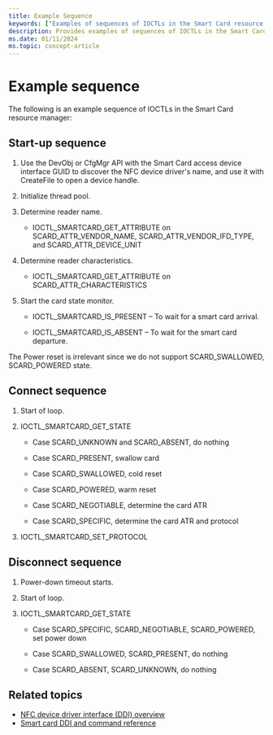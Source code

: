 ```yaml
---
title: Example Sequence
keywords: ["Examples of sequences of IOCTLs in the Smart Card resource manager including start-up connection and disconnection", "NFC","near field communications","proximity","near field proximity","NFP"]
description: Provides examples of sequences of IOCTLs in the Smart Card resource manager, including start-up, connection, and disconnection.
ms.date: 01/11/2024
ms.topic: concept-article
---
```


# Example sequence

The following is an example sequence of IOCTLs in the Smart Card resource manager:

## Start-up sequence

1. Use the DevObj or CfgMgr API with the Smart Card access device interface GUID to discover the NFC device driver's name, and use it with CreateFile to open a device handle.

2. Initialize thread pool.

3. Determine reader name.

    - IOCTL_SMARTCARD_GET_ATTRIBUTE on SCARD_ATTR_VENDOR_NAME, SCARD_ATTR_VENDOR_IFD_TYPE, and SCARD_ATTR_DEVICE_UNIT

4. Determine reader characteristics.
    - IOCTL_SMARTCARD_GET_ATTRIBUTE on SCARD_ATTR_CHARACTERISTICS

5. Start the card state monitor.
    - IOCTL_SMARTCARD_IS_PRESENT – To wait for a smart card arrival.

    - IOCTL_SMARTCARD_IS_ABSENT – To wait for the smart card departure.

The Power reset is irrelevant since we do not support SCARD_SWALLOWED, SCARD_POWERED state.

## Connect sequence

1. Start of loop.

2. IOCTL_SMARTCARD_GET_STATE

    - Case SCARD_UNKNOWN and SCARD_ABSENT, do nothing

    - Case SCARD_PRESENT, swallow card

    - Case SCARD_SWALLOWED, cold reset

    - Case SCARD_POWERED, warm reset

    - Case SCARD_NEGOTIABLE, determine the card ATR

    - Case SCARD_SPECIFIC, determine the card ATR and protocol

3. IOCTL_SMARTCARD_SET_PROTOCOL

## Disconnect sequence

1. Power-down timeout starts.

2. Start of loop.

3. IOCTL_SMARTCARD_GET_STATE

    - Case SCARD_SPECIFIC, SCARD_NEGOTIABLE, SCARD_POWERED, set power down

    - Case SCARD_SWALLOWED, SCARD_PRESENT, do nothing

    - Case SCARD_ABSENT, SCARD_UNKNOWN, do nothing

## Related topics

- [NFC device driver interface (DDI) overview](/windows-hardware/drivers/ddi/_nfpdrivers)
- [Smart card DDI and command reference](/previous-versions/dn905601(v=vs.85))
